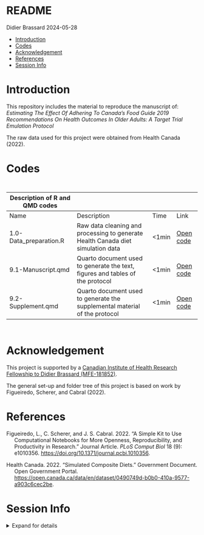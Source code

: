 # README
Didier Brassard
2024-05-28

- [Introduction](#introduction)
- [Codes](#codes)
- [Acknowledgement](#acknowledgement)
- [References](#references)
- [Session Info](#session-info)

# Introduction

This repository includes the material to reproduce the manuscript of:
*Estimating The Effect Of Adhering To Canada’s Food Guide 2019
Recommendations On Health Outcomes In Older Adults: A Target Trial
Emulation Protocol*

The raw data used for this project were obtained from Health Canada
(2022).

# Codes

<div id="whloeomirm" style="padding-left:0px;padding-right:0px;padding-top:10px;padding-bottom:10px;overflow-x:auto;overflow-y:auto;width:auto;height:auto;">
  &#10;  

| Description of R and QMD codes |                                                                                 |        |                                     |
|--------------------------------|---------------------------------------------------------------------------------|--------|-------------------------------------|
| Name                           | Description                                                                     | Time   | Link                                |
| 1.0-Data_preparation.R         | Raw data cleaning and processing to generate Health Canada diet simulation data | \<1min | [Open code](1.0-Data_preparation.R) |
| 9.1-Manuscript.qmd             | Quarto document used to generate the text, figures and tables of the protocol   | \<1min | [Open code](9.1-Manuscript.qmd)     |
| 9.2-Supplement.qmd             | Quarto document used to generate the supplemental material of the protocol      | \<1min | [Open code](9.2-Supplement.qmd)     |

</div>

# Acknowledgement

This project is supported by a [Canadian Institute of Health Research
Fellowship to Didier Brassard
(MFE-181852)](https://webapps.cihr-irsc.gc.ca/decisions/p/project_details.html?applId=455011&lang=en).

The general set-up and folder tree of this project is based on work by
Figueiredo, Scherer, and Cabral (2022).

# References

<div id="refs" class="references csl-bib-body hanging-indent"
entry-spacing="0">

<div id="ref-figueiredo2022" class="csl-entry">

Figueiredo, L., C. Scherer, and J. S. Cabral. 2022. “A Simple Kit to Use
Computational Notebooks for More Openness, Reproducibility, and
Productivity in Research.” Journal Article. *PLoS Comput Biol* 18 (9):
e1010356. <https://doi.org/10.1371/journal.pcbi.1010356>.

</div>

<div id="ref-healthcanada2022" class="csl-entry">

Health Canada. 2022. “Simulated Composite Diets.” Government Document.
Open Government Portal.
<https://open.canada.ca/data/en/dataset/0490749d-b0b0-410a-9577-a903c6cec2be>.

</div>

</div>

# Session Info

<details>
<summary>
Expand for details
</summary>

    [1] "2024-05-28 16:35:47 EDT"

    R version 4.3.1 (2023-06-16)
    Platform: x86_64-apple-darwin20 (64-bit)
    Running under: macOS Sonoma 14.5

    Matrix products: default
    BLAS:   /Library/Frameworks/R.framework/Versions/4.3-x86_64/Resources/lib/libRblas.0.dylib 
    LAPACK: /Library/Frameworks/R.framework/Versions/4.3-x86_64/Resources/lib/libRlapack.dylib;  LAPACK version 3.11.0

    locale:
    [1] en_US.UTF-8/en_US.UTF-8/en_US.UTF-8/C/en_US.UTF-8/en_US.UTF-8

    time zone: America/Toronto
    tzcode source: internal

    attached base packages:
    [1] stats     graphics  grDevices utils     datasets  methods   base     

    other attached packages:
    [1] ggtext_0.1.2      ggflowchart_1.0.0 ggplot2_3.5.1     gt_0.10.1        
    [5] purrr_1.0.2       tidyr_1.3.1       dplyr_1.1.4      

    loaded via a namespace (and not attached):
     [1] gtable_0.3.5      jsonlite_1.8.8    compiler_4.3.1    tidyselect_1.2.1 
     [5] Rcpp_1.0.12       xml2_1.3.6        scales_1.3.0      yaml_2.3.8       
     [9] fastmap_1.2.0     here_1.0.1        R6_2.5.1          commonmark_1.9.1 
    [13] generics_0.1.3    knitr_1.45        tibble_3.2.1      rprojroot_2.0.4  
    [17] munsell_0.5.1     pillar_1.9.0      rlang_1.1.3       utf8_1.2.4       
    [21] xfun_0.44         sass_0.4.9        cli_3.6.2         withr_3.0.0      
    [25] magrittr_2.0.3    digest_0.6.35     grid_4.3.1        gridtext_0.1.5   
    [29] rstudioapi_0.16.0 markdown_1.12     lifecycle_1.0.4   vctrs_0.6.5      
    [33] evaluate_0.23     glue_1.7.0        fansi_1.0.6       colorspace_2.1-0 
    [37] rmarkdown_2.27    tools_4.3.1       pkgconfig_2.0.3   htmltools_0.5.8.1

</details>
